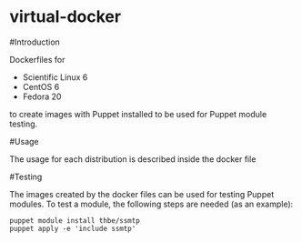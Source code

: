 virtual-docker
==============

#Introduction

Dockerfiles for

* Scientific Linux 6
* CentOS 6
* Fedora 20

to create images with Puppet installed to be used for Puppet
module testing.

#Usage

The usage for each distribution is described inside the docker file

#Testing

The images created by the docker files can be used for testing Puppet modules.
To test a module, the following steps are needed (as an example):
```puppet
puppet module install thbe/ssmtp
puppet apply -e 'include ssmtp'
```
